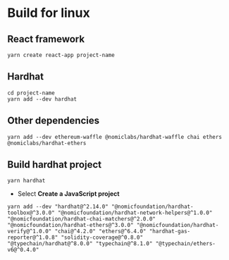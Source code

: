 # Build for linux

## React framework

```shell
yarn create react-app project-name
```

## Hardhat

```shell
cd project-name
yarn add --dev hardhat
```

## Other dependencies

```shell
yarn add --dev ethereum-waffle @nomiclabs/hardhat-waffle chai ethers @nomiclabs/hardhat-ethers
```

## Build hardhat project

```shell
yarn hardhat
```

- Select **Create a JavaScript project**

```shell
yarn add --dev "hardhat@^2.14.0" "@nomicfoundation/hardhat-toolbox@^3.0.0" "@nomicfoundation/hardhat-network-helpers@^1.0.0" "@nomicfoundation/hardhat-chai-matchers@^2.0.0" "@nomicfoundation/hardhat-ethers@^3.0.0" "@nomicfoundation/hardhat-verify@^1.0.0" "chai@^4.2.0" "ethers@^6.4.0" "hardhat-gas-reporter@^1.0.8" "solidity-coverage@^0.8.0" "@typechain/hardhat@^8.0.0" "typechain@^8.1.0" "@typechain/ethers-v6@^0.4.0"
```
